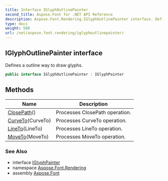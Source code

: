 ```yaml
---
title: Interface IGlyphOutlinePainter
second_title: Aspose.Font for .NET API Reference
description: Aspose.Font.Rendering.IGlyphOutlinePainter interface. Defines a outline way to draw glyphs
type: docs
weight: 580
url: /net/aspose.font.rendering/iglyphoutlinepainter/
---
```

## IGlyphOutlinePainter interface

Defines a outline way to draw glyphs.

```csharp
public interface IGlyphOutlinePainter : IGlyphPainter
```

## Methods

| Name | Description |
| --- | --- |
| [ClosePath](../../aspose.font.rendering/iglyphoutlinepainter/closepath/)() | Processes ClosePath operation. |
| [CurveTo](../../aspose.font.rendering/iglyphoutlinepainter/curveto/)(CurveTo) | Processes CurveTo operation. |
| [LineTo](../../aspose.font.rendering/iglyphoutlinepainter/lineto/)(LineTo) | Processes LineTo operation. |
| [MoveTo](../../aspose.font.rendering/iglyphoutlinepainter/moveto/)(MoveTo) | Processes MoveTo operation. |

### See Also

* interface [IGlyphPainter](../iglyphpainter/)
* namespace [Aspose.Font.Rendering](../../aspose.font.rendering/)
* assembly [Aspose.Font](../../)



